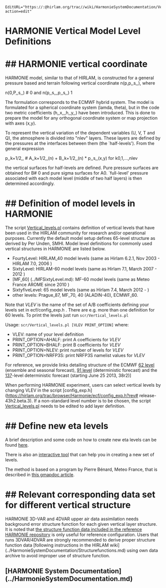 ```@meta
EditURL="https://:@hirlam.org/trac//wiki/HarmonieSystemDocumentation/VerticalGrid?action=edit"
```


# HARMONIE Vertical Model Level Definitions 

# ## HARMONIE vertical coordinate
HARMONIE model, similar to that of HIRLAM, is constructed for a general pressure based and terrain following vertical coordinate n(p,p,,s,,), where

n(0,P,,s,,) # 0 and n(p,,s,,,p,,s,,) 1

The formulation corresponds to the ECMWF hybrid system. The model is formulated for a spherical coordinate system (lamda, theta), but in the code two metric coefficients (h,,x,,,h,,y,,) have been introduced. This is done to prepare the model for any orthogonal coordinate system or map projection with axes (x,y). 

To represent the vertical variation of the dependent variables (U, V, T and Q), the atmosphere is divided into "nlev" layers. These layers are defined by the pressures at the interfaces between them (the `half-levels'). From the general expression

p,,k+1/2,, # A,,k+1/2,,(n) + B,,k+1/2,,(n) * p,,s,,(x,y)          for k0,1,...,nlev

the vertical surfaces for half-levels are defined. Pure pressure surfaces are obtained for B# 0 and pure sigma surfaces for A0. `full-level' pressure associated with each model level (middle of two half layers) is then determined accordingly.
# ## Definition of model levels in HARMONIE
The script [Vertical_levels.pl](https://hirlam.org/trac/browser/Harmonie/scr/Vertical_levels.pl?rev=release-43h2.beta.3) contains definition of vertical levels that have been used in the HIRLAM community for research and/or operational purposes. Currently the default model setup defines 65-level structure as derived by Per Unden, SMHI. Model level definitions for commonly used vertical structures in HARMONIE are listed below.
 * FourtyLevel: HIRLAM_40 model levels (same as Hirlam 6.2.1, Nov 2003 - HIRLAM 7.0, 2006 )
 * SixtyLevel: HIRLAM-60 model levels (same as Hirlam 7.1, March 2007 - 2012 )
 * [MF_60] (../MFSixtyLevel.md): MF-60 model levels (same as Meteo France AROME since 2010 )
 * SixtyfiveLevel: 65 model levels (same as Hirlam 7.4, March 2012 - )
 * other levels: Prague_87, MF_70, 40 (ALADIN-40), ECMWF_60.

Note that *VLEV* is the name of the set of A/B coefficients defining your levels set in ecf/config_exp.h . There are e.g. more than one definition for 60 levels. To print the levels just run 
`scr/Vertical_levels.pl `

Usage:
` scr/Vertical_levels.pl [VLEV PRINT_OPTION] `
where:
 * VLEV: name of your level definition
 * PRINT_OPTION=AHALF: print A coefficients for *VLEV*
 * PRINT_OPTION=BHALF: print B coefficients for *VLEV*
 * PRINT_OPTION=NLEV: print number of levels for *VLEV*
 * PRINT_OPTION=NRFP3S: print NRFP3S namelist values for *VLEV*

For reference, we provide links detailing structure of the ECMWF [62 level](http://www.ecmwf.int/products/data/technical/model_levels/model_def_62.html) (ensemble and seasonal forecast), 
[91 level](https://www.ecmwf.int/en/forecasts/documentation-and-support/91-model-levels) (deterministic forecast) and the [137](https://www.ecmwf.int/en/forecasts/documentation-and-support/137-model-levels)-level deterministic forecast (starting June 25 2013, 38r2)]

When performing HARMONIE experiment, users can select vertical levels by changing VLEV in the script [config_exp.h](https://hirlam.org/trac/browser/Harmonie/ecf/config_exp.h?rev# release-43h2.beta.3). If a non-standard level number is to be chosen, the script [Vertical_levels.pl](https://hirlam.org/trac/browser/Harmonie/scr/Vertical_levels.pl?revrelease-43h2.beta.3) needs to be edited to add layer definition.

# ## Define new eta levels

A brief description and some code on how to create new eta levels can be found [here](https://hirlam.org/trac/attachment/wiki/HarmonieSystemDocumentation/VerticalGrid/New_eta.tar.gz).

There is also an [interactive tool](https://www.hirlam.org/nwptools/vlevs.html) that can help you in creating a new set of levels.


The method is based on a program by Pierre Bénard, Meteo France, that is described in [this gmapdoc article](http://www.cnrm.meteo.fr/gmapdoc//spip.php?article62).

# ## Relevant corresponding data set for different vertical structure
HARMONIE 3D-VAR and 4DVAR upper air data assimilation needs background error structure function for each given vertical layer structure. It is noted that [the structure function data included in the reference HARMONIE repository](https://hirlam.org/trac/browser/trunk/const/jb_data) is only useful for reference configuration. Users that runs 3DVAR/4DVAR are strongly recommended to derive proper structure function data [following instructions in the HIRLAM wiki] (../HarmonieSystemDocumentation/Structurefunctions.md) using own data archive to avoid improper use of structure function.


[HARMONIE System Documentation] (../HarmonieSystemDocumentation.md)
----


